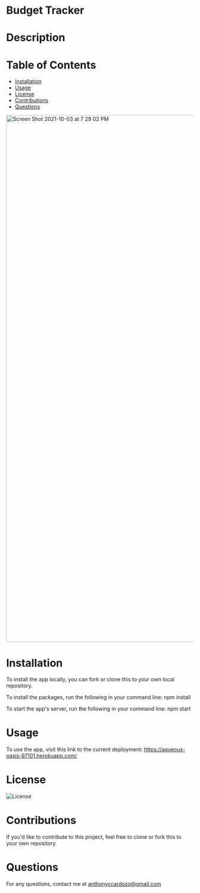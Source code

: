 # Budget Tracker 

# Description

# Table of Contents

* [Installation](*installation)
* [Usage](*usage)
* [License](*license)
* [Contributions](*contributions)
* [Questions](*questions)

<img width="1414" alt="Screen Shot 2021-10-03 at 7 29 02 PM" src="https://user-images.githubusercontent.com/83983013/135775583-be93f47b-41a6-42bf-8d62-099ca501ce89.png">

# Installation 

To install the app locally, you can fork or clone this to your own local repository.

To install the packages, run the following in your command line: npm install

To start the app's server, run the following in your command line: npm start

# Usage

To use the app, visit this link to the current deployment: https://aqueous-oasis-97101.herokuapp.com/

# License

![License](https://img.shields.io/badge/License-MIT-<blue>)

# Contributions

If you'd like to contribute to this project, feel free to clone or fork this to your own repository.

# Questions

For any questions, contact me at anthonyccardozo@gmail.com
